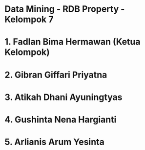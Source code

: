# Data Mining - RDB Property - Kelompok 7
# 1. Fadlan Bima Hermawan (Ketua Kelompok)
# 2. Gibran Giffari Priyatna
# 3. Atikah Dhani Ayuningtyas 
# 4. Gushinta Nena Hargianti
# 5. Arlianis Arum Yesinta
